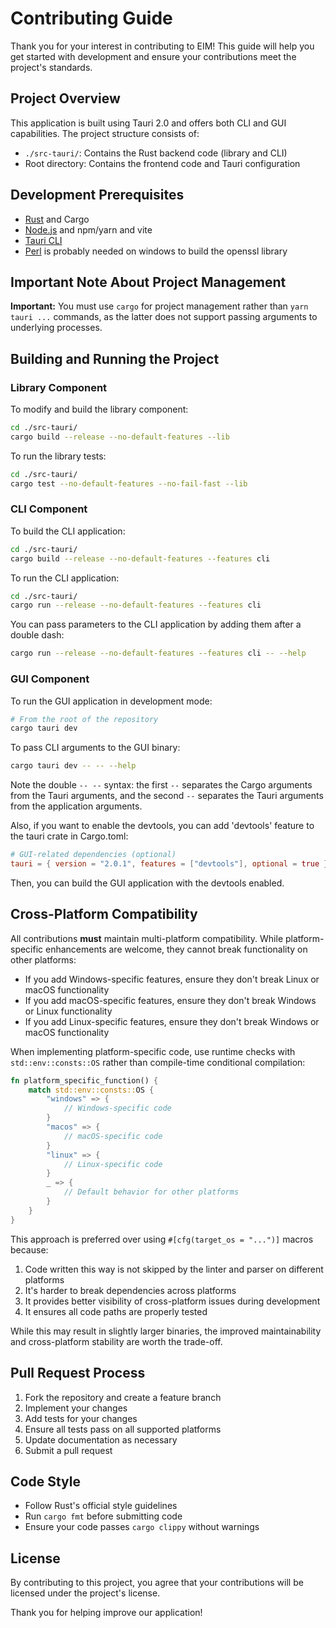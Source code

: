 # Contributing Guide

Thank you for your interest in contributing to EIM! This guide will help you get started with development and ensure your contributions meet the project's standards.

## Project Overview

This application is built using Tauri 2.0 and offers both CLI and GUI capabilities. The project structure consists of:

- `./src-tauri/`: Contains the Rust backend code (library and CLI)
- Root directory: Contains the frontend code and Tauri configuration

## Development Prerequisites

- [Rust](https://www.rust-lang.org/tools/install) and Cargo
- [Node.js](https://nodejs.org/) and npm/yarn and vite
- [Tauri CLI](https://tauri.app/v1/guides/getting-started/setup/)
- [Perl](https://www.perl.org/get.html) is probably needed on windows to build the openssl library

## Important Note About Project Management

**Important:** You must use `cargo` for project management rather than `yarn tauri ...` commands, as the latter does not support passing arguments to underlying processes.

## Building and Running the Project

### Library Component

To modify and build the library component:

```bash
cd ./src-tauri/
cargo build --release --no-default-features --lib
```

To run the library tests:

```bash
cd ./src-tauri/
cargo test --no-default-features --no-fail-fast --lib
```

### CLI Component

To build the CLI application:

```bash
cd ./src-tauri/
cargo build --release --no-default-features --features cli
```

To run the CLI application:

```bash
cd ./src-tauri/
cargo run --release --no-default-features --features cli
```

You can pass parameters to the CLI application by adding them after a double dash:

```bash
cargo run --release --no-default-features --features cli -- --help
```

### GUI Component

To run the GUI application in development mode:

```bash
# From the root of the repository
cargo tauri dev
```

To pass CLI arguments to the GUI binary:

```bash
cargo tauri dev -- -- --help
```

Note the double `-- --` syntax: the first `--` separates the Cargo arguments from the Tauri arguments, and the second `--` separates the Tauri arguments from the application arguments.

Also, if you want to enable the devtools, you can add 'devtools' feature to the tauri crate in Cargo.toml:

```toml
# GUI-related dependencies (optional)
tauri = { version = "2.0.1", features = ["devtools"], optional = true }
```

Then, you can build the GUI application with the devtools enabled.

## Cross-Platform Compatibility

All contributions **must** maintain multi-platform compatibility. While platform-specific enhancements are welcome, they cannot break functionality on other platforms:

- If you add Windows-specific features, ensure they don't break Linux or macOS functionality
- If you add macOS-specific features, ensure they don't break Windows or Linux functionality
- If you add Linux-specific features, ensure they don't break Windows or macOS functionality

When implementing platform-specific code, use runtime checks with `std::env::consts::OS` rather than compile-time conditional compilation:

```rust
fn platform_specific_function() {
    match std::env::consts::OS {
        "windows" => {
            // Windows-specific code
        }
        "macos" => {
            // macOS-specific code
        }
        "linux" => {
            // Linux-specific code
        }
        _ => {
            // Default behavior for other platforms
        }
    }
}
```

This approach is preferred over using `#[cfg(target_os = "...")]` macros because:

1. Code written this way is not skipped by the linter and parser on different platforms
2. It's harder to break dependencies across platforms
3. It provides better visibility of cross-platform issues during development
4. It ensures all code paths are properly tested

While this may result in slightly larger binaries, the improved maintainability and cross-platform stability are worth the trade-off.

## Pull Request Process

1. Fork the repository and create a feature branch
2. Implement your changes
3. Add tests for your changes
4. Ensure all tests pass on all supported platforms
5. Update documentation as necessary
6. Submit a pull request

## Code Style

- Follow Rust's official style guidelines
- Run `cargo fmt` before submitting code
- Ensure your code passes `cargo clippy` without warnings

## License

By contributing to this project, you agree that your contributions will be licensed under the project's license.

Thank you for helping improve our application!
